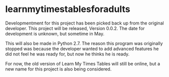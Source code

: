 learnmytimestablesforadults
===========================

Developmentment for this project has been picked back up from the original developer. This project will be released, Version 0.0.2. 
The date for development is unknown, but sometime in May. 

This will also be made in Python 2.7. 
The reason this program was originally stopped was because the developer wanted to add advanced features he did not feel he was ready for, but now he thinks he is ready. 

For now, the old version of Learn My Times Tables will still be online, but a new name for this project is also being considered. 
